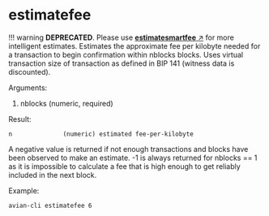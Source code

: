 # estimatefee

!!! warning
    **DEPRECATED**. Please use [**estimatesmartfee** ↗](../estimatesmartfee)  for more intelligent estimates.
    Estimates the approximate fee per kilobyte needed for a transaction to begin
    confirmation within nblocks blocks. Uses virtual transaction size of transaction
    as defined in BIP 141 (witness data is discounted).

Arguments:

1. nblocks     (numeric, required)

Result:

```n              (numeric) estimated fee-per-kilobyte```

A negative value is returned if not enough transactions and blocks
have been observed to make an estimate.
-1 is always returned for nblocks == 1 as it is impossible to calculate
a fee that is high enough to get reliably included in the next block.

Example:

```avian-cli estimatefee 6```
